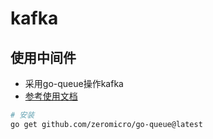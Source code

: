 # kafka

## 使用中间件
+ 采用go-queue操作kafka
+ [参考使用文档](https://go-zero.dev/docs/tutorials/message-queue/kafka)

```bash
# 安装
go get github.com/zeromicro/go-queue@latest
```